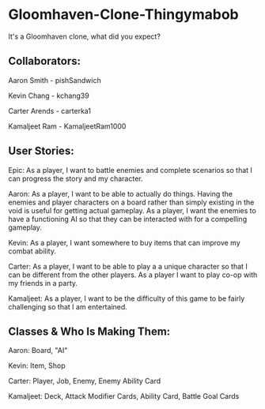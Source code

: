 # Gloomhaven-Clone-Thingymabob
It's a Gloomhaven clone, what did you expect?

Collaborators:
---
Aaron Smith - pishSandwich

Kevin Chang - kchang39

Carter Arends - carterka1

Kamaljeet Ram - KamaljeetRam1000

User Stories:
---
Epic: As a player, I want to battle enemies and complete scenarios so that I can progress the story and my character.

Aaron: As a player, I want to be able to actually do things. Having the enemies and player characters on a board rather than simply existing in the void is useful for getting actual gameplay. As a player, I want the enemies to have a functioning AI so that they can be interacted with for a compelling gameplay.

Kevin: As a player, I want somewhere to buy items that can improve my combat ability.

Carter: As a player, I want to be able to play a a unique character so that I can be different from the other players. As a player I want to play co-op with my friends in a party.

Kamaljeet: As a player, I want to be the difficulty of this game to be fairly challenging so that I am entertained.

Classes & Who Is Making Them:
---
Aaron: Board, "AI"

Kevin: Item, Shop

Carter: Player, Job, Enemy, Enemy Ability Card

Kamaljeet: Deck, Attack Modifier Cards, Ability Card, Battle Goal Cards
